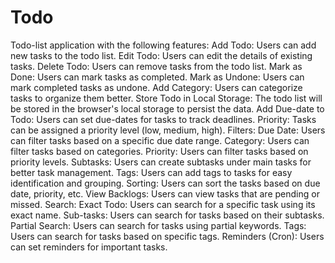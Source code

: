 # Todo

Todo-list application with the following features:
Add Todo: Users can add new tasks to the todo list.
Edit Todo: Users can edit the details of existing tasks.
Delete Todo: Users can remove tasks from the todo list.
Mark as Done: Users can mark tasks as completed.
Mark as Undone: Users can mark completed tasks as undone.
Add Category: Users can categorize tasks to organize them better.
Store Todo in Local Storage: The todo list will be stored in the browser's local storage to persist the data.
Add Due-date to Todo: Users can set due-dates for tasks to track deadlines.
Priority: Tasks can be assigned a priority level (low, medium, high).
Filters:
Due Date: Users can filter tasks based on a specific due date range.
Category: Users can filter tasks based on categories.
Priority: Users can filter tasks based on priority levels.
Subtasks: Users can create subtasks under main tasks for better task management.
Tags: Users can add tags to tasks for easy identification and grouping.
Sorting: Users can sort the tasks based on due date, priority, etc.
View Backlogs: Users can view tasks that are pending or missed.
Search:
Exact Todo: Users can search for a specific task using its exact name.
Sub-tasks: Users can search for tasks based on their subtasks.
Partial Search: Users can search for tasks using partial keywords.
Tags: Users can search for tasks based on specific tags.
Reminders (Cron): Users can set reminders for important tasks.
